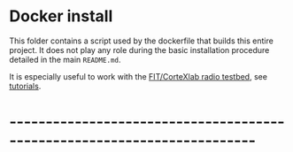 # Docker install

This folder contains a script used by the dockerfile that builds this entire project. It does not play any role during the basic installation procedure detailed in the main `README.md`.

It is especially useful to work with the [FIT/CorteXlab radio testbed](http://www.cortexlab.fr/), see [tutorials](https://wiki.cortexlab.fr/doku.php?id=gnu_radio_lora_dynamic_phy_layer).
# ------------------------------------------------------------------------
